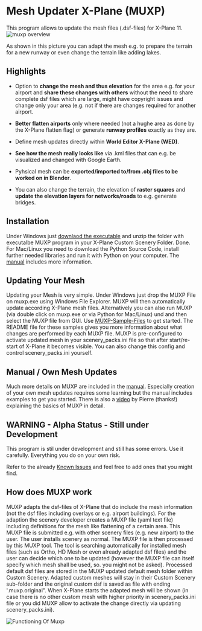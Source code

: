 # Mesh Updater X-Plane (MUXP)
This program allows to update the mesh files (.dsf-files) for X-Plane 11.
![muxp overview](https://github.com/nofaceinbook/muxp/blob/master/doc/images/MuxpBeforeAfterYYR.JPG)

As shown in this picture you can adapt the mesh e.g. to prepare the terrain for a new runway or even change the terrain like adding lakes.


## Highlights
* Option to **change the mesh and thus elevation** for the area e.g. for your airport and **share these changes with others** without the need to share complete dsf files which are large, might have copyright issues and change only your area (e.g. not if there are changes required for another airport.

* **Better flatten airports** only where needed (not a hughe area as done by the X-Plane flatten flag) or generate **runway profiles** exactly as they are.

* Define mesh updates directly within **World Editor X-Plane (WED)**.

* **See how the mesh really looks like** via .kml files that can e.g. be visualized and changed with Google Earth.

* Pyhsical mesh can be **exported/imported to/from .obj files to be worked on in Blender**.

* You can also change the terrain, the elevation of **raster squares** and **update the elevation layers for networks/roads** to e.g. generate bridges.


## Installation
Under Windows just [downlaod the executable](https://github.com/nofaceinbook/muxp/releases/latest/download/MUXP_Win64_EXE.zip) 
and unzip the folder with executalbe MUXP program in your X-Plane Custom Scenery Folder. Done.
For Mac/Linux you need to download the Python Source Code, install further needed libraries and run it with Python
on your computer. The [manual](https://github.com/nofaceinbook/muxp/releases/latest/download/MUXP-Manual.pdf) 
includes more information.


## Updating Your Mesh
Updating your Mesh is very simple. Under Windows just drop the MUXP File on muxp.exe using Windows File Explorer.
MUXP will then automatically update according X-Plane mesh files. 
Alternatively you can also run MUXP (via double click on muxp.exe or via Python for Mac/Linux) und  and then select the MUXP file from GUI. 
Use [MUXP-Sample-Files](https://github.com/nofaceinbook/muxp/releases/latest/download/Muxp-Sample-Files.zip) to get started.
The README file for these samples gives you more information about what changes are performed by each MUXP file.
MUXP is pre-configured to activate updated mesh in your scenery_packs.ini file so that after
start/re-start of X-Plane it becomes visible. You can also change this config and control scenery_packs.ini yourself.


## Manual / Own Mesh Updates
Much more details on MUXP are included in the [manual](https://github.com/nofaceinbook/muxp/releases/latest/download/MUXP-Manual.pdf).
Especially creation of your own mesh updates requires some learning but the manual includes examples to get you started.
There is also a [video](https://youtu.be/XXBA7OrakMo) by Pierre (thanks!) explaining the basics of MUXP in detail.


## WARNING - Alpha Status - Still under Development
This program is stil under development and still has some errors. Use it carefully. Everything you do  on your own risk.

Refer to the already [Known Issues](https://github.com/nofaceinbook/muxp/issues) and feel free to add ones that you might find.


## How does MUXP work
MUXP adapts the dsf-files of X-Plane that do include the mesh information (not the dsf files including overlays or e.g. 
airport buildings). For the adaption the scenery developer creates a MUXP file (yaml text file) including 
definitions for the mesh like flattening of a certain area. This MUXP file is submitted e.g. with other scenery files 
(e.g. new airport) to the user. The user installs scenery as normal. The MUXP file is then processed by this MUXP tool.
The tool is searching automatically for installed mesh files (such as Ortho, HD Mesh or even already adapted dsf files)
and the user can decide which one to be updated (however the MUXP file can itself specify which mesh shall be used, so. 
you might not be asked). 
Processed default dsf files are stored in the MUXP updated default mesh folder 
within Custom Scenery. Adapted custom meshes will stay in their Custom Scenery sub-folder and the original custom dsf
is saved as file with ending '.muxp.original". When X-Plane starts the adapted mesh will be shown (in case there is no 
other custom mesh with higher priority in scenery_packs.ini file or you did MUXP allow to activate the change
directly via updating scenery_packs.ini).

![Functioning Of Muxp](https://github.com/nofaceinbook/muxp/blob/master/doc/images/muxpFunciton.JPG)



